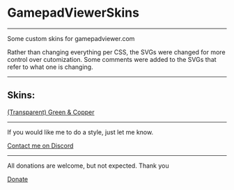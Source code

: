 # GamepadViewerSkins
---

Some custom skins for gamepadviewer.com

Rather than changing everything per CSS, the SVGs were changed for more control over cutomization. Some comments were added to the SVGs that refer to what one is changing.

---

## Skins:

[(Transparent) Green & Copper](https://gamepadviewer.com/?p=1&s=8&editcss=https%3A%2F%2Flethalmaus.github.io%2FGamepadViewerSkins%2Ftransparent-green%2Fstyle.css "GamepadViewer.com")

---

If you would like me to do a style, just let me know.

[Contact me on Discord](https://discord.gg/asZsz2F)

---

All donations are welcome, but not expected. Thank you

[Donate](https://paypal.me/JamesCullimore/5,00)
